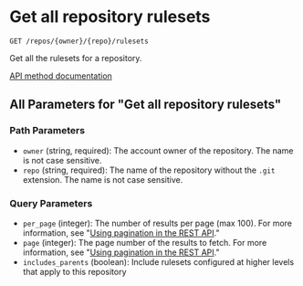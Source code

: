 # Get all repository rulesets

`GET /repos/{owner}/{repo}/rulesets`

Get all the rulesets for a repository.

[API method documentation](https://docs.github.com/rest/repos/rules#get-all-repository-rulesets)

## All Parameters for "Get all repository rulesets"

### Path Parameters

- `owner` (string, required): The account owner of the repository. The name is not case sensitive.
- `repo` (string, required): The name of the repository without the `.git` extension. The name is not case sensitive.
### Query Parameters

- `per_page` (integer): The number of results per page (max 100). For more information, see "[Using pagination in the REST API](https://docs.github.com/rest/using-the-rest-api/using-pagination-in-the-rest-api)."
- `page` (integer): The page number of the results to fetch. For more information, see "[Using pagination in the REST API](https://docs.github.com/rest/using-the-rest-api/using-pagination-in-the-rest-api)."
- `includes_parents` (boolean): Include rulesets configured at higher levels that apply to this repository